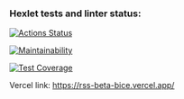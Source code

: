 ### Hexlet tests and linter status:
[![Actions Status](https://github.com/Gpex29/frontend-project-11/actions/workflows/hexlet-check.yml/badge.svg)](https://github.com/Gpex29/frontend-project-11/actions)

[![Maintainability](https://api.codeclimate.com/v1/badges/30c816e4f82babb3fdf3/maintainability)](https://codeclimate.com/github/Gpex29/frontend-project-11/maintainability)

[![Test Coverage](https://api.codeclimate.com/v1/badges/30c816e4f82babb3fdf3/test_coverage)](https://codeclimate.com/github/Gpex29/frontend-project-11/test_coverage)

Vercel link: https://rss-beta-bice.vercel.app/